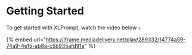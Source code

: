 # Getting Started

To get started with XLPrompt, watch the video below ⤵️

{% embed url="https://iframe.mediadelivery.net/play/289332/14774a59-74a9-4e15-ab8a-c5b935afd91e" %}

